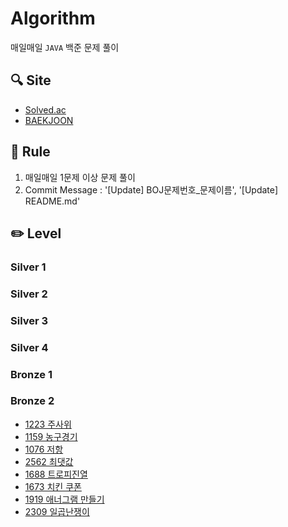 # Algorithm
매일매일 `JAVA` 백준 문제 풀이

## 🔍 Site
- [Solved.ac](https://solved.ac)
- [BAEKJOON](https://www.acmicpc.net)

## 📏 Rule
1. 매일매일 1문제 이상 문제 풀이
2. Commit Message : '[Update] BOJ문제번호_문제이름', '[Update] README.md'

## ✏️ Level

### Silver 1
### Silver 2
### Silver 3
### Silver 4
### Bronze 1

### Bronze 2
- [1223 주사위](https://github.com/JegalEun/Algorithm_JAVA/blob/main/Week/Week01/BOJ1233.java)
- [1159 농구경기](https://github.com/JegalEun/Algorithm_JAVA/blob/main/Week/Week01/BOJ1159.java)
- [1076 저항](https://github.com/JegalEun/Algorithm_JAVA/blob/main/Week/Week01/BOJ1076.java)
- [2562 최댓값](https://github.com/JegalEun/Algorithm_JAVA/blob/main/Week/Week01/BOJ2562.java)
- [1688 트로피진열](https://github.com/JegalEun/Algorithm_JAVA/blob/main/Week/Week01/BOJ1668.java)
- [1673 치킨 쿠폰](https://github.com/JegalEun/Algorithm_JAVA/blob/main/Week/Week02/BOJ1673.java)
- [1919 애너그램 만들기](https://github.com/JegalEun/Algorithm_JAVA/blob/main/Week/Week02/BOJ1919.java)
- [2309 일곱난쟁이](https://github.com/JegalEun/Algorithm_JAVA/blob/main/Week/Week02/BOJ2309.java) 
